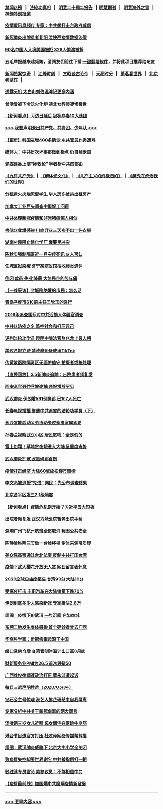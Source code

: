 #### [禁闻热榜](热点新闻.md?=0)  &nbsp;&nbsp;|&nbsp;&nbsp; [法轮功真相](https://github.com/gfw-breaker/truth/blob/master/README.md?=0) &nbsp;&nbsp;|&nbsp;&nbsp; [明慧二十周年报告](https://github.com/gfw-breaker/mh-reports/blob/master/README.md?=0) &nbsp;&nbsp;|&nbsp;&nbsp;[明慧期刊](https://github.com/gfw-breaker/mh-qikan) &nbsp;&nbsp;|&nbsp;&nbsp; [明慧海外之窗](https://github.com/gfw-breaker/mh-news/blob/master/README.md?=0) &nbsp;&nbsp;|&nbsp;&nbsp; [神韵特别报道](https://github.com/gfw-breaker/mh-news/blob/master/shenyun.md?=0)
#### [疫情假讯息频传 专家：中共想打击台政府威信](../pages/nsc413/n11917670.md?t=03060902) 
#### [新冠肺炎出院患者复阳 泄陕西疫情数据涉假](../pages/nsc413/n11918259.md?t=03060902) 
#### [90名中国人入境美国被拒 328人偷渡被捕](../pages/nsc413/n11918378.md?t=03060902) 
#### 五毛举报越来越频繁，请网友们前往下载 [一键翻墙软件](https://github.com/gfw-breaker/ssr-accounts)，并将此项目推荐给亲友
#### [新闻拍案惊奇](https://github.com/gfw-breaker/banned-news/blob/master/pages/link4.md) &nbsp;&nbsp;|&nbsp;&nbsp; [江峰时刻](https://github.com/gfw-breaker/banned-news/blob/master/pages/link4.md) &nbsp;&nbsp;|&nbsp;&nbsp; [文昭谈古论今](https://github.com/gfw-breaker/banned-news/blob/master/pages/link4.md) &nbsp;&nbsp;|&nbsp;&nbsp; [天亮时分](https://github.com/gfw-breaker/banned-news/blob/master/pages/link4.md) &nbsp;&nbsp;|&nbsp;&nbsp; [萧茗看世界](https://github.com/gfw-breaker/banned-news/blob/master/pages/link4.md) &nbsp;&nbsp;|&nbsp;&nbsp; [北京老茶馆](https://github.com/gfw-breaker/banned-news/blob/master/pages/link4.md) &nbsp;&nbsp;|&nbsp;&nbsp; 
#### [透露天机 太白山刘伯温碑记更多内涵](../pages/nsc413/n11918136.md?t=03060902) 
#### [曾活着被下令送火化炉 湖北女教师凄惨离世](../pages/nsc413/n11917920.md?t=03060902) 
#### [【新闻看点】习访日延后 冠状病毒10大谜团](../pages/nsc413/n11918067.md?t=03060902) 
#### [>>> 我要声明退出共产党、共青团、少年队 <<<](https://github.com/begood0513/goodnews/blob/master/quit/letter.md) 
#### [【更新】韩国夜增400多确诊 中共官员作秀遭骂](../pages/nsc413/n11890652.md?t=03060902) 
#### [媒体人：中共历次坏事都做到极点 仍自我歌颂](../pages/nsc413/n11918066.md?t=03060902) 
#### [党媒连番上演“拯救论” 学者析中共四部曲](../pages/nsc413/n11918131.md?t=03060902) 
#### [《九评共产党》](https://github.com/begood0513/9ping.md/blob/master/README.md) &nbsp;|&nbsp; [《解体党文化》](../../../../jtdwh.md/blob/master/README.md)  &nbsp;|&nbsp; [《共产主义的终极目的》](../../../../gczydzjmd.md/blob/master/README.md) &nbsp;|&nbsp; [《魔鬼在统治我们的世界》](../../../../mgztzwmdsj.md/blob/master/README.md) 
#### [分租屋火灾烧死留学生 华人房东被禁出租房产](../pages/nsc413/n11918099.md?t=03060902) 
#### [加拿大工业巨头调查中国奴工问题](../pages/nsc413/n11918115.md?t=03060902) 
#### [中共处理新冠疫情和非洲猪瘟惊人相似](../pages/nsc413/n11918081.md?t=03060902) 
#### [粤皖企业爆感染 川商开业三天卖不出一件衣服](../pages/nsc413/n11918013.md?t=03060902) 
#### [湖南村民阻止建化学厂 爆警民冲突](../pages/nsc413/n11917997.md?t=03060902) 
#### [陈秋实强制隔离近一月突传死讯 友人否认](../pages/nsc413/n11917742.md?t=03060902) 
#### [任城监狱染疫 济宁某殡仪馆拒收肺炎遗体](../pages/nsc413/n11917871.md?t=03060902) 
#### [倒闭 裁员 失业 降薪 大陆民企的苦与痛](../pages/nsc413/n11917912.md?t=03060902) 
#### [【一线采访】封城陷绝境的市民：怎么活](../pages/nsc413/n11917765.md?t=03060902) 
#### [青岛平度市610前主任王欣玉的恶行](../pages/nsc413/n11912429.md?t=03060902) 
#### [2019年追查国际对中共活摘人体器官调查](../pages/nsc413/n11917733.md?t=03060902) 
#### [中共以防疫之名 监控社会和打压异己](../pages/nsc413/n11917718.md?t=03060902) 
#### [诬判法轮功学员 昆明中院法官张兆龙上恶人榜](../pages/nsc413/n11911958.md?t=03060902) 
#### [美议员拟立法 禁政府设备使用TikTok](../pages/nsc413/n11917577.md?t=03060902) 
#### [传黄陂医院隔离区无医护值守 拍摄者或被处理](../pages/nsc413/n11917384.md?t=03060902) 
#### [【直播回放】3.5新肺炎追踪：出院患者频复发](../pages/nsc413/n11917459.md?t=03060902) 
#### [西安高官聂仲秋被逮捕 通报措辞罕见](../pages/nsc413/n11917055.md?t=03060902) 
#### [武汉肺炎 伊朗增591例确诊 已107人死亡](../pages/nsc413/n11917357.md?t=03060902) 
#### [长春电视插播 惨遭中共迫害的法轮功学员（下）](../pages/nsc413/n11900218.md?t=03060902) 
#### [长沙富能启动义务协助染疫逝者家属索赔](../pages/nsc413/n11917306.md?t=03060902) 
#### [孙春兰视察武汉小区 居民怒吼：全是假的](../pages/nsc413/n11916833.md?t=03060902) 
#### [雪上加霜！草地贪夜蛾进入大陆 呈重度态势](../pages/nsc413/n11917141.md?t=03060902) 
#### [武汉肺炎扩散 波黑确诊首例](../pages/nsc413/n11917042.md?t=03060902) 
#### [疫情打击经济 大陆60城放松楼市调控](../pages/nsc413/n11916226.md?t=03060902) 
#### [李文亮被追授“先进” 网民：先公布调查结果](../pages/nsc413/n11916903.md?t=03060902) 
#### [北京昌平区发生2.1级地震](../pages/nsc413/n11917006.md?t=03060902) 
#### [【新闻看点】疫情危机刚开始？习近平五大短板](../pages/nsc413/n11915146.md?t=03060902) 
#### [出院者频复发 武汉方舱医院暂停出院手续](../pages/nsc413/n11915322.md?t=03060902) 
#### [深圳广州飞杭州航班全部取消 称因公共安全](../pages/nsc413/n11916670.md?t=03060902) 
#### [陈静瑜称两三天做一台肺移植 供体来源引质疑](../pages/nsc413/n11916385.md?t=03060902) 
#### [美众院高票通过台北法案 反制中共打压台湾](../pages/nsc413/n11915911.md?t=03060902) 
#### [疫情下武大樱花开放无人赏 网民留言表怀念](../pages/nsc413/n11916132.md?t=03060902) 
#### [2020全球自由度报告 台湾93分 大陆10分](../pages/nsc413/n11916016.md?t=03060902) 
#### [受瘟疫打击 丰田汽车在大陆销量下跌70%](../pages/nsc413/n11916071.md?t=03060902) 
#### [伊朗到底多少人感染新冠 专家推估2.8万](../pages/nsc413/n11916156.md?t=03060902) 
#### [组图：疫情下的武汉 一片沉寂 宛如空城](../pages/nsc413/n11914758.md?t=03060902) 
#### [东莞工地发生集体感染 首个确诊者曾去广西](../pages/nsc413/n11915982.md?t=03060902) 
#### [华裔科学家：新冠病毒起源于中国](../pages/nsc413/n11916042.md?t=03060902) 
#### [继口罩禁令后 台湾管制体温计出口至3月底](../pages/nsc413/n11915859.md?t=03060902) 
#### [财新服务业PMI为26.5 首次跌破50](../pages/nsc413/n11915705.md?t=03060902) 
#### [广西维权律师遭政治打压 覃永沛遭起诉](../pages/nsc413/n11915955.md?t=03060902) 
#### [每日三退声明精选（2020/03/04）](../pages/nsc413/n11915939.md?t=03060902) 
#### [钻石公主号惊魂 港艺人黎芷珊结束自我隔离](../pages/nsc413/n11915104.md?t=03060902) 
#### [专家分析中共关于新冠病毒的两大谎言](../pages/nsc413/n11915753.md?t=03060902) 
#### [汤唯晒三岁女儿近照 母女俩宅在家跳牛皮筋](../pages/nsc413/n11915518.md?t=03060902) 
#### [港台节目遭官方打压 杜汶泽网络传媒帮转播](../pages/nsc413/n11915262.md?t=03060902) 
#### [组图：武汉肺炎威胁下 北京大中小学全关闭](../pages/nsc413/n11915487.md?t=03060902) 
#### [致疫情失控却要世界谢它 中共被指倒打一耙](../pages/nsc413/n11915738.md?t=03060902) 
#### [驳驻港专员言论 美参议员：不能相信中共](../pages/nsc413/n11915659.md?t=03060902) 
#### [【疫情最前线】加国爆中共隐瞒疫情新证据](../pages/nsc413/n11915482.md?t=03060902) 

----
#### [ >>> 更早内容 <<< ](../indexes/nsc413-earlier.md)

